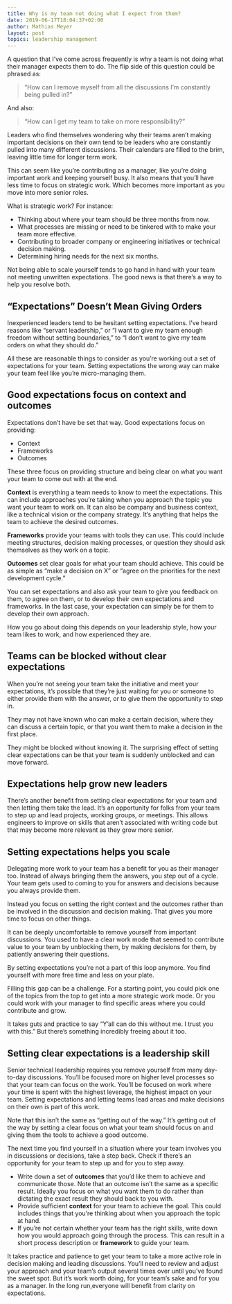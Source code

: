 ```yaml
---
title: Why is my team not doing what I expect from them?
date: 2019-06-17T18:04:37+02:00
author: Mathias Meyer
layout: post
topics: leadership management
---
```


A question that I’ve come across frequently is why a team is not doing what their manager expects them to do. The flip side of this question could be phrased as:

> “How can I remove myself from all the discussions I’m constantly being pulled in?”

And also:

> “How can I get my team to take on more responsibility?”

Leaders who find themselves wondering why their teams aren’t making important decisions on their own tend to be leaders who are constantly pulled into many different discussions. Their calendars are filled to the brim, leaving little time for longer term work.

This can seem like you’re contributing as a manager, like you’re doing important work and keeping yourself busy. It also means that you’ll have less time to focus on strategic work. Which becomes more important as you move into more senior roles.

What is strategic work? For instance:

* Thinking about where your team should be three months from now.
* What processes are missing or need to be tinkered with to make your team more effective.
* Contributing to broader company or engineering initiatives or technical decision making.
* Determining hiring needs for the next six months.

Not being able to scale yourself tends to go hand in hand with your team not meeting unwritten expectations. The good news is that there’s a way to help you resolve both.

## “Expectations” Doesn’t Mean Giving Orders

Inexperienced leaders tend to be hesitant setting expectations. I’ve heard reasons like “servant leadership,” or “I want to give my team enough freedom without setting boundaries,” to “I don’t want to give my team orders on what they should do.”

All these are reasonable things to consider as you’re working out a set of expectations for your team. Setting expectations the wrong way can make your team feel like you’re micro-managing them.

## Good expectations focus on context and outcomes

Expectations don’t have be set that way. Good expectations focus on providing:

* Context
* Frameworks
* Outcomes

These three focus on providing structure and being clear on what you want your team to come out with at the end.

**Context** is everything a team needs to know to meet the expectations. This can include approaches you’re taking when you approach the topic you want your team to work on. It can also be company and business context, like a technical vision or the company strategy. It’s anything that helps the team to achieve the desired outcomes.

**Frameworks** provide your teams with tools they can use. This could include meeting structures, decision making processes, or question they should ask themselves as they work on a topic.

**Outcomes** set clear goals for what your team should achieve. This could be as simple as “make a decision on X” or “agree on the priorities for the next development cycle.”

You can set expectations and also ask your team to give you feedback on them, to agree on them, or to develop their own expectations and frameworks. In the last case, your expectation can simply be for them to develop their own approach.

How you go about doing this depends on your leadership style, how your team likes to work, and how experienced they are.

## Teams can be blocked without clear expectations

When you’re not seeing your team take the initiative and meet your expectations, it’s possible that they’re just waiting for you or someone to either provide them with the answer, or to give them the opportunity to step in.

They may not have known who can make a certain decision, where they can discuss a certain topic, or that you want them to make a decision in the first place.

They might be blocked without knowing it. The surprising effect of setting clear expectations can be that your team is suddenly unblocked and can move forward.

## Expectations help grow new leaders

There’s another benefit from setting clear expectations for your team and then letting them take the lead. It’s an opportunity for folks from your team to step up and lead projects, working groups, or meetings. This allows engineers to improve on skills that aren’t associated with writing code but that may become more relevant as they grow more senior.

## Setting expectations helps you scale

Delegating more work to your team has a benefit for you as their manager too. Instead of always bringing them the answers, you step out of a cycle. Your team gets used to coming to you for answers and decisions because you always provide them. 

Instead you focus on setting the right context and the outcomes rather than be involved in the discussion and decision making. That gives you more time to focus on other things.

It can be deeply uncomfortable to remove yourself from important discussions. You used to have a clear work mode that seemed to contribute value to your team by unblocking them, by making decisions for them, by patiently answering their questions.

By setting expectations you’re not a part of this loop anymore. You find yourself with more free time and less on your plate.

Filling this gap can be a challenge. For a starting point, you could pick one of the topics from the top to get into a more strategic work mode. Or you could work with your manager to find specific areas where you could contribute and grow.

It takes guts and practice to say “Y’all can do this without me. I trust you with this.” But there’s something incredibly freeing about it too.

## Setting clear expectations is a leadership skill

Senior technical leadership requires you remove yourself from many day-to-day discussions. You’ll be focused more on higher level processes so that your team can focus on the work. You’ll be focused on work where your time is spent with the highest leverage, the highest impact on your team. Setting expectations and letting teams lead areas and make decisions on their own is part of this work.

Note that this isn’t the same as “getting out of the way.” It’s getting out of the way by setting a clear focus on what your team should focus on and giving them the tools to achieve a good outcome.

The next time you find yourself in a situation where your team involves you in discussions or decisions, take a step back. Check if there’s an opportunity for your team to step up and for you to step away.

* Write down a set of **outcomes** that you’d like them to achieve and communicate those. Note that an outcome isn’t the same as a specific result. Ideally you focus on what you want them to do rather than dictating the exact result they should back to you with.
* Provide sufficient **context** for your team to achieve the goal. This could includes things that you’re thinking about when you approach the topic at hand.
* If you’re not certain whether your team has the right skills, write down how you would approach going through the process. This can result in a short process description or **framework** to guide your team.

It takes practice and patience to get your team to take a more active role in decision making and leading discussions. You’ll need to review and adjust your approach and your team’s output  several times over until you’ve found the sweet spot. But it’s work worth doing, for your team’s sake and for you as a manager. In the long run,everyone will benefit from clarity on expectations.
